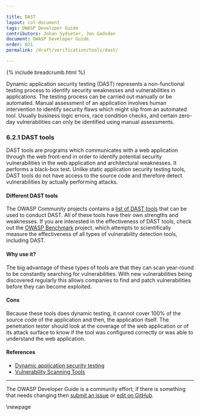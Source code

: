 ```yaml
---

title: DAST
layout: col-document
tags: OWASP Developer Guide
contributors: Johan Sydseter, Jon Gadsden
document: OWASP Developer Guide
order: 821
permalink: /draft/verification/tools/dast/

---
```


{% include breadcrumb.html %}

<style type="text/css">
.image-right {
  height: 180px;
  display: block;
  margin-left: auto;
  margin-right: auto;
  float: right;
}
</style>

Dynamic application security testing (DAST) represents a non-functional testing process to identify security weaknesses and
vulnerabilities in applications. The testing process can be carried out manually or be automated. Manual assessment of an
application involves human intervention to identify security flaws which might slip from an automated tool. Usually
business logic errors, race condition checks, and certain zero-day vulnerabilities can only be identified using manual
assessments.

### 6.2.1 DAST tools

DAST tools are programs which communicates with a web application through the web front-end in order to identify potential
security vulnerabilities in the web application and architectural weaknesses. It performs a black-box test. Unlike static
application security testing tools, DAST tools do not have access to the source code and therefore detect vulnerabilities
by actually performing attacks.

#### Different DAST tools

The OWASP Community projects contains a [list of DAST tools][dast] that can be used to conduct DAST.
All of these tools have their own strengths and weaknesses.
If you are interested in the effectiveness of DAST tools, check out the [OWASP Benchmark][benchmark] project,
which attempts to scientifically measure the effectiveness of all types of
vulnerability detection tools, including DAST.

#### Why use it?

The big advantage of these types of tools are that they can scan year-round to be constantly searching for vulnerabilities.
With new vulnerabilities being discovered regularly this allows companies to find and patch vulnerabilities before they
can become exploited.

#### Cons

Because these tools does dynamic testing, it cannot cover 100% of the source code of the application and then, the
application itself. The penetration tester should look at the coverage of the web application or of its attack surface to
know if the tool was configured correctly or was able to understand the web application.

#### References

* [Dynamic application security testing][wikipedia]
* [Vulnerability Scanning Tools][dast]

----

The OWASP Developer Guide is a community effort; if there is something that needs changing
then [submit an issue][issue080201] or [edit on GitHub][edit080201].

[benchmark]: https://owasp.org/www-project-benchmark/
[dast]: https://owasp.org/www-community/Vulnerability_Scanning_Tools
[edit080201]: https://github.com/OWASP/www-project-developer-guide/blob/main/draft/08-verification/02-tools/01-dast.md
[issue080201]: https://github.com/OWASP/www-project-developer-guide/issues/new?labels=content&template=request.md&title=Update:%2008-verification/02-tools/01-dast
[wikipedia]: https://en.wikipedia.org/wiki/Dynamic_application_security_testing

\newpage
